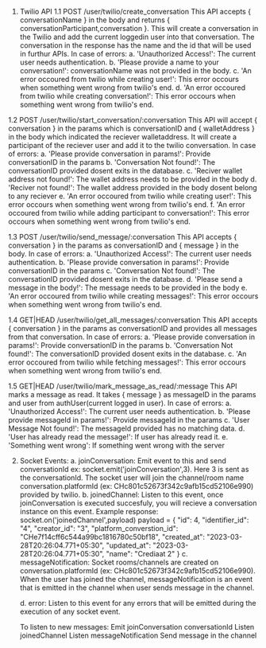 1. Twilio API
 1.1 POST        /user/twilio/create_conversation 
    This API accepts { conversationName } in the body and returns { conversationParticipant,conversation }.
    This will create a conversation in the Twilio and add the current loggedin user into that conversation.
    The conversation in the response has the name and the id that will be used in furthur APIs.
    In case of errors:
        a. 'Unauthorized Access!': The current user needs authentication.
        b. 'Please provide a name to your conversation!': conversationName was not provided in the body.
        c. 'An error occoured from twilio while creating user!': This error occours when something went wrong from twilio's end.
        d. 'An error occoured from twilio while creating conversation!': This error occours when something went wrong from twilio's end.

 1.2 POST        /user/twilio/start_conversation/:conversation
    This API will accept { conversation } in the params which is conversationID and { walletAddress } in the body which indicated the reciever walletaddress.
    It will create a participant of the reciever user and add it to the twilio conversation.
    In case of errors:
        a. 'Please provide conversation in params!': Provide conversationID in the params
        b. 'Conversation Not found!': The conversationID provided dosent exits in the database.
        c. 'Reciver wallet address not found!': The wallet address needs to be provided in the body 
        d. 'Reciver not found!': The wallet address provided in the body dosent belong to any reciever
        e. 'An error occoured from twilio while creating user!': This error occours when something went wrong from twilio's end.
        f. 'An error occoured from twilio while adding participant to conversation!': This error occours when something went wrong from twilio's end.

 1.3 POST        /user/twilio/send_message/:conversation
    This API accepts { conversation } in the params as conversationID and { message } in the body.
    In case of errors:
        a. 'Unauthorized Access!': The current user needs authentication.
        b. 'Please provide conversation in params!': Provide conversationID in the params
        c. 'Conversation Not found!': The conversationID provided dosent exits in the database.
        d. 'Please send a message in the body!': The message needs to be provided in the body 
        e. 'An error occoured from twilio while creating messages!': This error occours when something went wrong from twilio's end.

 1.4 GET|HEAD    /user/twilio/get_all_messages/:conversation
    This API accepts { conversation } in the params as conversationID and provides all messages from that conversation.
     In case of errors:
        a. 'Please provide conversation in params!': Provide conversationID in the params
        b. 'Conversation Not found!': The conversationID provided dosent exits in the database.
        c. 'An error occoured from twilio while fetching messages!': This error occours when something went wrong from twilio's end.

 1.5 GET|HEAD    /user/twilio/mark_message_as_read/:message
    This API marks a message as read. It takes { message } as messageID in the params and user from authUser(current logged in user).
     In case of errors:
        a. 'Unauthorized Access!': The current user needs authentication.
        b. 'Please provide messageId in params!': Provide messageId in the params
        c. 'User Message Not found!': The messageId provided has no matching data.
        d. 'User has already read the message!': If user has already read it.
        e. 'Something went wrong': If something went wrong with the server

2. Socket
   Events:
      a. joinConversation: 
         Emit event to this and send conversationId ex: socket.emit('joinConversation',3). Here 3 is sent as the conversationId. 
         The socket user will join the channel/room name conversation.platformId (ex: CHc801c52673f342c9afb15cd52106e990) provided by twilio.
      b. joinedChannel: 
         Listen to this event, once joinConversation is executed succesfuly, you will recieve a conversation instance on this event.
         Example response:
         socket.on('joinedChannel',payload)
         payload = {
               "id": 4,
               "identifier_id": "4",
               "creator_id": "3",
               "platform_converstion_id": "CHe7f14cff6c544a99bc1816780c50bf18",
               "created_at": "2023-03-28T20:26:04.771+05:30",
               "updated_at": "2023-03-28T20:26:04.771+05:30",
               "name": "Crediaat 2"
            }
      c. messageNotification:
         Socket rooms/channels are created on conversation.platformId (ex: CHc801c52673f342c9afb15cd52106e990). 
         When the user has joined the channel,
         messageNotification is an event that is emitted in the channel when user sends message in the channel.
         
      d. error:
         Listen to this event for any errors that will be emitted during the execution of any socket event.

   To listen to new messages:
      Emit joinConversation conversationId
      Listen joinedChannel
      Listen messageNotification
      Send message in the channel
      